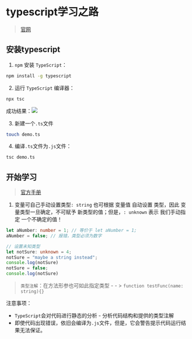 # typescript学习之路
> [官网](https://www.typescriptlang.org/zh/)
## 安装typescript
1. `npm` 安装 `TypeScript`：
```bash
npm install -g typescript
```
2. 运行 `TypeScript` 编译器：
```bash
npx tsc
```
成功结果：![](https://cdn.jsdelivr.net/gh/Huansheng1/myimg/PicGo-img/20200820114551.png)

3. 新建一个`.ts`文件
```bash
touch demo.ts
```
4. 编译`.ts`文件为`.js`文件：
```bash
tsc demo.ts
```
## 开始学习
> [官方手册](https://www.typescriptlang.org/docs/handbook/basic-types.html)

1. 变量可自己手动设置类型`: string` 也可根据 变量值 自动设置 类型，因此 变量类型一旦确定，不可赋予 新类型的值；但是，`: unknown` 表示 我们手动指定 一个不确定的值！
```typescript
let aNumber: number = 1; // 等价于 let aNumber = 1;
aNumber = false; // 报错，类型必须为数字

// 设置未知类型
let notSure: unknown = 4;
notSure = "maybe a string instead";
console.log(notSure)
notSure = false;
console.log(notSure)
```
> `类型注解`：在方法形参也可如此指定类型 - - > `function testFunc(name: string){}`

注意事项：
* `TypeScript`会对代码进行静态的分析 - 分析代码结构和提供的类型注解
* 即使代码出现错误，依旧会编译为`.js`文件，但是，它会警告提示代码运行结果无法保证。

